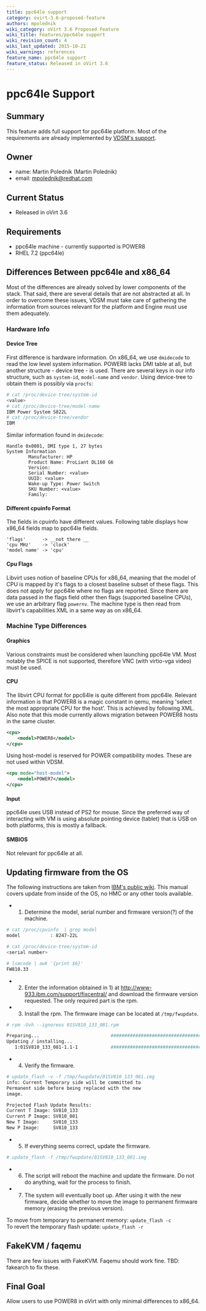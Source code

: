 ```yaml
---
title: ppc64le support
category: ovirt-3.6-proposed-feature
authors: mpolednik
wiki_category: oVirt 3.6 Proposed Feature
wiki_title: Features/ppc64le support
wiki_revision_count: 4
wiki_last_updated: 2015-10-21
wiki_warnings: references
feature_name: ppc64le support
feature_status: Released in oVirt 3.6
---
```


# ppc64le Support

## Summary

This feature adds full support for ppc64le platform. Most of the requirements are already implemented by [VDSM's support](/develop/release-management/features/vdsm/for-ppc64/).

## Owner

*   name: Martin Polednik (Martin Polednik)
*   email: <mpolednik@redhat.com>

## Current Status

*   Released in oVirt 3.6

## Requirements

*   ppc64le machine - currently supported is POWER8
*   RHEL 7.2 (ppc64le)

## Differences Between ppc64le and x86_64

Most of the differences are already solved by lower components of the stack. That said, there are several details that are not abstracted at all. In order to overcome these issues, VDSM must take care of gathering the information from sources relevant for the platform and Engine must use them adequately.

### Hardware Info

#### Device Tree

First difference is hardware information. On x86_64, we use `dmidecode` to read the low level system information. POWER8 lacks DMI table at all, but another structure - device tree - is used. There are several keys in our info structure, such as `system-id`, `model-name` and `vendor`. Using device-tree to obtain them is possibly via `procfs`:

```bash
# cat /proc/device-tree/system-id
<value>
# cat /proc/device-tree/model-name
IBM Power System S822L
# cat /proc/device-tree/vendor
IBM
````

Similar information found in `dmidecode`:

````
Handle 0x0001, DMI type 1, 27 bytes
System Information
        Manufacturer: HP
        Product Name: ProLiant DL160 G6
        Version:
        Serial Number: <value>
        UUID: <value>
        Wake-up Type: Power Switch
        SKU Number: <value>
        Family:
````

#### Different cpuinfo Format

The fields in cpuinfo have different values. Following table displays how x86_64 fields map to ppc64le fields.

````
'flags'      -> __not there __
'cpu MHz'    -> 'clock'
'model name' -> 'cpu'
````

#### Cpu Flags

Libvirt uses notion of baseline CPUs for x86_64, meaning that the model of CPU is mapped by it's flags to a closest baseline subset of these flags. This does not apply for ppc64le where no flags are reported. Since there are data passed in the flags field other then flags (supported baseline CPUs), we use an arbitrary flag `powernv`. The machine type is then read from libvirt's capabilities XML in a same way as on x86_64.

### Machine Type Differences

#### Graphics

Various constraints must be considered when launching ppc64le VM. Most notably the SPICE is not supported, therefore VNC (with virtio-vga video) must be used.

#### CPU

The libvirt CPU format for ppc64le is quite different from ppc64le. Relevant information is that POWER8 is a magic constant in qemu, meaning 'select the most appropriate CPU for the host'. This is achieved by following XML. Also note that this mode currently allows migration between POWER8 hosts in the same cluster.

````xml
<cpu>
    <model>POWER8</model>
</cpu>
````

Using host-model is reserved for POWER compatibility modes. These are not used within VDSM.

````xml
<cpu mode="host-model">
    <model>POWER7</model>
</cpu>
````

#### Input

ppc64le uses USB instead of PS2 for mouse. Since the preferred way of interacting with VM is using absolute pointing device (tablet) that is USB on both platforms, this is mostly a fallback.

#### SMBIOS

Not relevant for ppc64le at all.

## Updating firmware from the OS

The following instructions are taken from [IBM's public wiki](https://www.ibm.com/developerworks/community/wikis/home?lang=en#!/wiki/W51a7ffcf4dfd_4b40_9d82_446ebc23c550/page/Updating%20firmware%20on%20a%20Power%20system%20running%20Ubuntu). This manual covers update from inside of the OS, no HMC or any other tools available.

*   1) Determine the model, serial number and firmware version(?) of the machine.

```bash
# cat /proc/cpuinfo  | grep model
model           : 8247-22L

# cat /proc/device-tree/system-id
<serial number>

# lsmcode | awk '{print $6}'
FW810.33
````

*   2) Enter the information obtained in 1) at <http://www-933.ibm.com/support/fixcentral/> and download the firmware version requested. The only required part is the rpm.
*   3) Install the rpm. The firmware image can be located at `/tmp/fwupdate`.

````bash
# rpm -Uvh --ignoreos 01SV810_133_081.rpm

Preparing...                          ################################# [100%]
Updating / installing...
   1:01SV810_133_081-1.1-1            ################################# [100%]
````

*   4) Verify the firmware.

````bash
# update_flash -v -f /tmp/fwupdate/01SV810_133_081.img
info: Current Temporary side will be committed to
Permanent side before being replaced with the new
image.

Projected Flash Update Results:
Current T Image: SV810_133
Current P Image: SV810_081
New T Image:     SV810_133
New P Image:     SV810_133
````

*   5) If everything seems correct, update the firmware.

````bash
# update_flash -f /tmp/fwupdate/01SV810_133_081.img
````

*   6) The script will reboot the machine and update the firmware. Do not do anything, wait for the process to finish.
*   7) The system will eventually boot up. After using it with the new firmware, decide whether to move the image to permanent firmware memory (erasing the previous version).


To move from temporary to permanent memory: `update_flash -c`<br/>
To revert the temporary flash update: `update_flash -r`

## FakeKVM / faqemu

There are few issues with FakeKVM. Faqemu should work fine. TBD: fakearch to fix these.

## Final Goal

Allow users to use POWER8 in oVirt with only minimal differences to x86_64.
